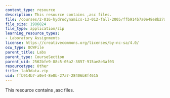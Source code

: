 ```yaml
---
content_type: resource
description: This resource contains ,asc files.
file: /courses/2-016-hydrodynamics-13-012-fall-2005/ffb914b7a0e48e8b27a728406b8f4615_lab3data.zip
file_size: 1986824
file_type: application/zip
learning_resource_types:
- Laboratory Assignments
license: https://creativecommons.org/licenses/by-nc-sa/4.0/
ocw_type: OCWFile
parent_title: Labs
parent_type: CourseSection
parent_uid: 2562bfe9-88c5-05a2-3857-915ae8e3af03
resourcetype: Other
title: lab3data.zip
uid: ffb914b7-a0e4-8e8b-27a7-28406b8f4615
---
```

This resource contains ,asc files.